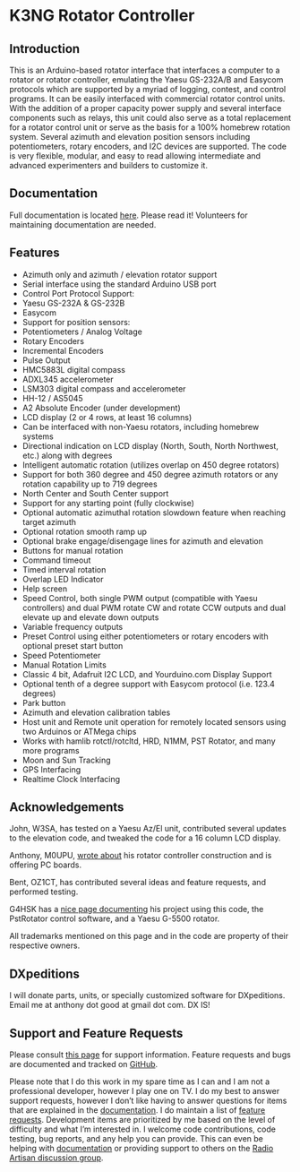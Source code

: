 # K3NG Rotator Controller

## Introduction

This is an Arduino-based rotator interface that interfaces a computer to a rotator or rotator controller, emulating the Yaesu GS-232A/B and Easycom protocols which are supported by a myriad of logging, contest, and control programs.  It can be easily interfaced with commercial rotator control units.  With the addition of a proper capacity power supply and several interface components such as relays, this unit could also serve as a total replacement for a rotator control unit or serve as the basis for a 100% homebrew rotation system.  Several azimuth and elevation position sensors including potentiometers, rotary encoders, and I2C devices are supported.  The code is very flexible, modular, and easy to read allowing intermediate and advanced experimenters and builders to customize it.

## Documentation

Full documentation is located [here](https://github.com/k3ng/k3ng_rotator_controller/wiki).  Please read it!  Volunteers for maintaining documentation are needed.

## Features

* Azimuth only and azimuth / elevation rotator support
* Serial interface using the standard Arduino USB port
* Control Port Protocol Support:
 * Yaesu GS-232A & GS-232B
 * Easycom
* Support for position sensors:
 * Potentiometers / Analog Voltage
 * Rotary Encoders
 * Incremental Encoders
 * Pulse Output
 * HMC5883L digital compass
 * ADXL345 accelerometer
 * LSM303 digital compass and accelerometer
 * HH-12 / AS5045
 * A2 Absolute Encoder (under development)
* LCD display (2 or 4 rows, at least 16 columns)
* Can be interfaced with non-Yaesu rotators, including homebrew systems
* Directional indication on LCD display (North, South, North Northwest, etc.) along with degrees
* Intelligent automatic rotation (utilizes overlap on 450 degree rotators)
* Support for both 360 degree and 450 degree azimuth rotators or any rotation capability up to 719 degrees
* North Center and South Center support
* Support for any starting point (fully clockwise)
* Optional automatic azimuthal rotation slowdown feature when reaching target azimuth
* Optional rotation smooth ramp up
* Optional brake engage/disengage lines for azimuth and elevation
* Buttons for manual rotation
* Command timeout
* Timed interval rotation
* Overlap LED Indicator
* Help screen
* Speed Control, both single PWM output (compatible with Yaesu controllers) and dual PWM rotate CW and rotate CCW outputs and dual elevate up and elevate down outputs
* Variable frequency outputs
* Preset Control using either potentiometers or rotary encoders with optional preset start button
* Speed Potentiometer
* Manual Rotation Limits
* Classic 4 bit, Adafruit I2C LCD, and Yourduino.com Display Support
* Optional tenth of a degree support with Easycom protocol (i.e. 123.4 degrees)
* Park button
* Azimuth and elevation calibration tables
* Host unit and Remote unit operation for remotely located sensors using two Arduinos or ATMega chips
* Works with hamlib rotctl/rotcltd, HRD, N1MM, PST Rotator, and many more programs
* Moon and Sun Tracking
* GPS Interfacing
* Realtime Clock Interfacing

## Acknowledgements

John, W3SA, has tested on a Yaesu Az/El unit, contributed several updates to the elevation code, and tweaked the code for a 16 column LCD display.

Anthony, M0UPU, [wrote about](http://ava.upuaut.net/?p=372) his rotator controller construction and is offering PC boards.

Bent, OZ1CT, has contributed several ideas and feature requests, and performed testing.

G4HSK has a [nice page documenting](http://radio.g4hsk.co.uk/2m-eme/rotator-controller/) his project using this code, the PstRotator control software, and a Yaesu G-5500 rotator.

All trademarks mentioned on this page and in the code are property of their respective owners.

## DXpeditions

I will donate parts, units, or specially customized software for DXpeditions.  Email me at anthony dot good at gmail dot com.  DX IS!

## Support and Feature Requests

Please consult [this page](https://blog.radioartisan.com/support-for-k3ng-projects/) for support information.  Feature requests and bugs are documented and tracked on [GitHub](https://github.com/k3ng/k3ng_rotator_controller/issues).

Please note that I do this work in my spare time as I can and I am not a professional developer, however I play one on TV.  I do my best to answer support requests,  however I don’t like having to answer questions for items that are explained in the [documentation](https://github.com/k3ng/k3ng_rotator_controller/wiki).  I do maintain a list of [feature requests](https://github.com/k3ng/k3ng_rotator_controller/issues).  Development items are prioritized by me based on the level of difficulty and what I’m interested in.  I welcome code contributions, code testing, bug reports, and any help you can provide.  This can even be helping with [documentation](https://github.com/k3ng/k3ng_rotator_controller/wiki) or providing support to others on the [Radio Artisan discussion group](https://groups.yahoo.com/neo/groups/radioartisan/info).
